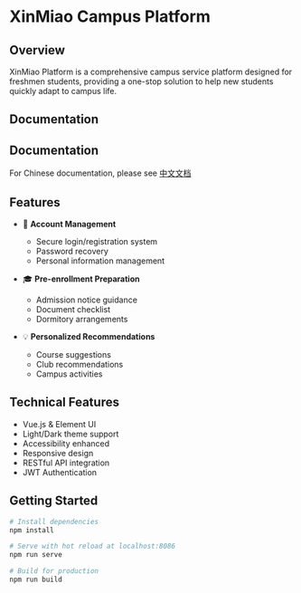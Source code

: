 # XinMiao Campus Platform

## Overview
XinMiao Platform is a comprehensive campus service platform designed for freshmen students, providing a one-stop solution to help new students quickly adapt to campus life.
## Documentation
## Documentation
For Chinese documentation, please see [中文文档](https://github.com/ln-one/XinMiaoPlatformVue/blob/main/README.zh-CN.md)
## Features
- 🔐 **Account Management**
  - Secure login/registration system
  - Password recovery
  - Personal information management
  
- 🎓 **Pre-enrollment Preparation** 
  - Admission notice guidance
  - Document checklist
  - Dormitory arrangements

- 💡 **Personalized Recommendations**
  - Course suggestions
  - Club recommendations 
  - Campus activities

## Technical Features
- Vue.js & Element UI
- Light/Dark theme support
- Accessibility enhanced
- Responsive design
- RESTful API integration
- JWT Authentication

## Getting Started
```bash
# Install dependencies
npm install

# Serve with hot reload at localhost:8086
npm run serve

# Build for production
npm run build
